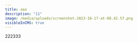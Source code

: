 ```yaml
---
title: aaa
description: "11"
image: /media/uploads/screenshot-2023-10-17-at-08.42.57.png
visibleInCMS: true
---
```

222333
